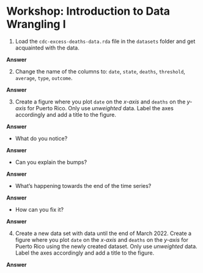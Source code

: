 Workshop: Introduction to Data Wrangling I
================

1. Load the `cdc-excess-deaths-data.rda` file in the `datasets` folder and get acquainted with the data.

**Answer**

2. Change the name of the columns to: `date`, `state`, `deaths`, `threshold`, `average`, `type`, `outcome`.

**Answer**

3. Create a figure where you plot `date` on the *x-axis* and `deaths` on the *y-axis* for Puerto Rico. Only use *unweighted* data. Label the axes accordingly and add a title to the figure.

**Answer**

- What do you notice? 

**Answer**

- Can you explain the bumps? 

**Answer**

- What’s happening towards the end of the time series? 

**Answer**

- How can you fix it?

**Answer**

4. Create a new data set with data until the end of March 2022. Create a figure where you plot `date` on the *x-axis* and `deaths` on the *y-axis* for Puerto Rico using the newly created dataset. Only use *unweighted* data. Label the axes accordingly and add a title to the figure.

**Answer**